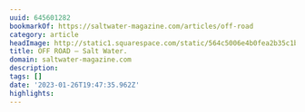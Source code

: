 ```yaml
---
uuid: 645601282
bookmarkOf: https://saltwater-magazine.com/articles/off-road
category: article
headImage: http://static1.squarespace.com/static/564c5006e4b0fea2b35c1bbf/5733359af8508218bba2e860/61d5d024095a54324600b0bb/1641406760903/SW_ULTRARANGE_-52.jpg?format=1500w
title: OFF ROAD — Salt Water.
domain: saltwater-magazine.com
description:
tags: []
date: '2023-01-26T19:47:35.962Z'
highlights:
---
```




